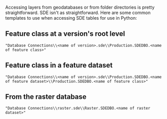 Accessing layers from geodatabases or from folder directories is pretty straightforward. SDE isn't as straightforward. Here are some common templates to use when accessing SDE tables for use in Python:

## Feature class at a version's root level

`"Database Connections\\<name of version>.sde\\Production.SDEDBO.<name of feature class>"`

## Feature class in a feature dataset

`"Database Connections\\<name of version>.sde\\Production.SDEDBO.<name of feature dataset>\\Production.SDEDBO.<name of feature class>"`

## From the raster database

`"Database Connections\\raster.sde\\Raster.SDEDBO.<name of raster dataset>"`
